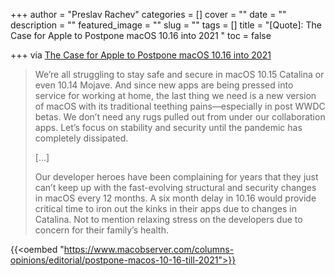 +++
author = "Preslav Rachev"
categories = []
cover = ""
date = ""
description = ""
featured_image = ""
slug = ""
tags = []
title = "[Quote]: The Case for Apple to Postpone macOS 10.16 into 2021 "
toc = false

+++
via [The Case for Apple to Postpone macOS 10.16 into 2021](https://www.macobserver.com/columns-opinions/editorial/postpone-macos-10-16-till-2021/)

> We’re all struggling to stay safe and secure in macOS 10.15 Catalina or even 10.14 Mojave. And since new apps are being pressed into service for working at home, the last thing we need is a new version of macOS with its traditional teething pains—especially in post WWDC betas. We don’t need any rugs pulled out from under our collaboration apps. Let’s focus on stability and security until the pandemic has completely dissipated.
>
> \[…\]
>
> Our developer heroes have been complaining for years that they just can’t keep up with the fast-evolving structural and security changes in macOS every 12 months. A six month delay in 10.16 would provide critical time to iron out the kinks in their apps due to changes in Catalina. Not to mention relaxing stress on the developers due to concern for their family’s health.

{{<oembed "https://www.macobserver.com/columns-opinions/editorial/postpone-macos-10-16-till-2021">}}